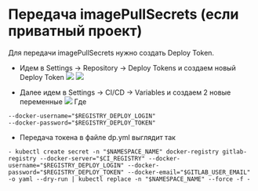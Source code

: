 # Передача imagePullSecrets (если приватный проект)

Для передачи imagePullSecrets нужно создать Deploy Token.

- Идем в  Settings → Repository  → Deploy Tokens и создаем новый Deploy Token
![](http://i.piccy.info/i9/c1f02cae1c651fca4b9de4c9bec5eaeb/1570100962/44226/1333933/deploy_token.png)
![](http://i.piccy.info/i9/fc02e9cb354bc3b767acbe18d11c6667/1570100990/33688/1333933/Snymok_ekrana_ot_2019_10_03_14_06_46.png)

- Далее идем в  Settings → CI/CD → Variables и создаем 2 новые переменные
![](http://i.piccy.info/i9/5e218844d22a68d5ae818051d881c01c/1566392227/23625/1333933/Snymok_ekrana_ot_2019_08_21_15_56_11.png)
Где
```
--docker-username="$REGISTRY_DEPLOY_LOGIN"
--docker-password="$REGISTRY_DEPLOY_TOKEN"
```
- Передача токена в файле dp.yml выглядит так

```
- kubectl create secret -n "$NAMESPACE_NAME" docker-registry gitlab-registry --docker-server="$CI_REGISTRY" --docker-username="$REGISTRY_DEPLOY_LOGIN" --docker-password="$REGISTRY_DEPLOY_TOKEN" --docker-email="$GITLAB_USER_EMAIL" -o yaml --dry-run | kubectl replace -n "$NAMESPACE_NAME" --force -f -
```
